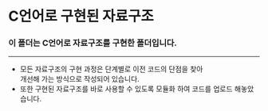 <h1>C언어로 구현된 자료구조</h1>

<h3>이 폴더는 C언어로 자료구조를 구현한 폴더입니다.</h3>

<hr/>

* 모든 자료구조의 구현 과정은 단계별로 이전 코드의 단점을 찾아   
  개선해 가는 방식으로 작성되어 있습니다.
* 또한 구현된 자료구조를 바로 사용할 수 있도록 모듈화 하여 코드를 업로드 해놓았습니다.  
